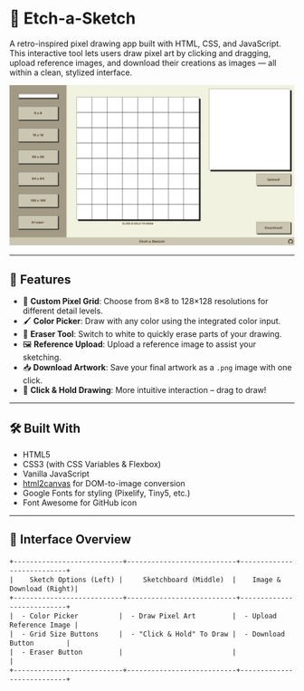 # 🎨 Etch-a-Sketch

A retro-inspired pixel drawing app built with HTML, CSS, and JavaScript.  
This interactive tool lets users draw pixel art by clicking and dragging, upload reference images, and download their creations as images — all within a clean, stylized interface.

![Etch-a-Sketch Demo](screenshotWithoutRef.png)

---

## 🚀 Features

- 🎨 **Custom Pixel Grid**: Choose from 8×8 to 128×128 resolutions for different detail levels.
- 🖌️ **Color Picker**: Draw with any color using the integrated color input.
- 🧽 **Eraser Tool**: Switch to white to quickly erase parts of your drawing.
- 🖼️ **Reference Upload**: Upload a reference image to assist your sketching.
- 📥 **Download Artwork**: Save your final artwork as a `.png` image with one click.
- 🧠 **Click & Hold Drawing**: More intuitive interaction – drag to draw!

---

## 🛠️ Built With

- HTML5  
- CSS3 (with CSS Variables & Flexbox)  
- Vanilla JavaScript  
- [html2canvas](https://html2canvas.hertzen.com/) for DOM-to-image conversion  
- Google Fonts for styling (Pixelify, Tiny5, etc.)  
- Font Awesome for GitHub icon

---

## 📸 Interface Overview

```plaintext
+---------------------------+---------------------------+---------------------------+
|    Sketch Options (Left) |     Sketchboard (Middle)  |    Image & Download (Right)|
+---------------------------+---------------------------+---------------------------+
|  - Color Picker          |  - Draw Pixel Art         |  - Upload Reference Image |
|  - Grid Size Buttons     |  - "Click & Hold" To Draw |  - Download Button        |
|  - Eraser Button         |                           |                            |
+---------------------------+---------------------------+---------------------------+